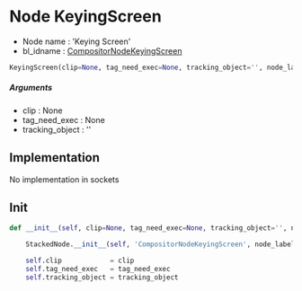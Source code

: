 # Node KeyingScreen

- Node name : 'Keying Screen'
- bl_idname : [CompositorNodeKeyingScreen](https://docs.blender.org/api/current/bpy.types.CompositorNodeKeyingScreen.html)


``` python
KeyingScreen(clip=None, tag_need_exec=None, tracking_object='', node_label=None, node_color=None)
```
##### Arguments

- clip : None
- tag_need_exec : None
- tracking_object : ''

## Implementation

No implementation in sockets

## Init

``` python
def __init__(self, clip=None, tag_need_exec=None, tracking_object='', node_label=None, node_color=None):

    StackedNode.__init__(self, 'CompositorNodeKeyingScreen', node_label=node_label, node_color=node_color)

    self.clip            = clip
    self.tag_need_exec   = tag_need_exec
    self.tracking_object = tracking_object
```

